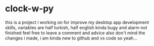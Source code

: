 # clock-w-py
this is a project i working on for improve my desktop app development skills,
variables are half turkish, half english
kinda bugy and alarm not finished
feel free to leave a comment and advice 
also don't mind the changes i made, i am kinda new to github and vs code so yeah...
